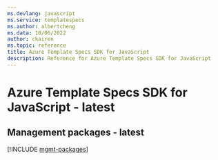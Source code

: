 ```yaml
---
ms.devlang: javascript
ms.service: templatespecs
ms.author: albertcheng
ms.data: 10/06/2022
author: ckairen
ms.topic: reference
title: Azure Template Specs SDK for JavaScript
description: Reference for Azure Template Specs SDK for JavaScript
---
```

# Azure Template Specs SDK for JavaScript - latest

## Management packages - latest
[!INCLUDE [mgmt-packages](template-specs-mgmt-index.md)]